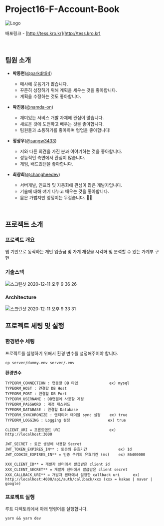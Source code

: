 # Project16-F-Account-Book


![Logo](https://user-images.githubusercontent.com/17294694/101917945-1c7a8e00-3c0c-11eb-828d-03e127a4d883.png)


배포링크 - [http://tess.kro.kr](http://tess.kro.kr)

<br>

## 팀원 소개

- **박동현**([@parkdit94](https://github.com/parkdit94))
    - 매사에 웃음기가 많습니다.
    - 꾸준히 성장하기 위해 계획을 세우는 것을 좋아합니다.
    - 계획을 수정하는 것도 좋아합니다.

- **박진용**([@namda-on](https://github.com/namda-on))
    - 재미있는 서비스 개발 자체에 관심이 많습니다.
    - 새로운 것에 도전하고 배우는 것을 좋아합니다.
    - 팀원들과 소통하기를 좋아하며 협업을 좋아합니다!

- **정상우**([@sangw3433](https://github.com/sangw3433))
    - 저와 다른 의견을 가진 분과 이야기하는 것을 좋아합니다.
    - 성능적인 측면에서 관심이 많습니다.
    - 게임, 배드민턴을 좋아합니다.


- **최창희**([@changheedev](https://github.com/changheedev))
    - 서버개발, 인프라 및 자동화에 관심이 많은 개발자입니다.
    - 기술에 대해 얘기 나누고 배우는 것을 좋아합니다.
    - 몸은 가볍지만 엉덩이는 무겁습니다. 👨‍💻




<br>

## 프로젝트 소개

### 프로젝트 개요

웹 기반으로 동작하는 개인 입출금 및 가계 재정을 시각화 및 분석할 수 있는 가계부 구현

### 기술스택

![스크린샷 2020-12-11 오후 9 36 26](https://user-images.githubusercontent.com/17294694/101904293-f5ff2780-3bf8-11eb-8775-52034f850fcb.png)



### Architecture

![스크린샷 2020-12-11 오후 9 33 31](https://user-images.githubusercontent.com/17294694/101904084-a882ba80-3bf8-11eb-8679-78145643e0c1.png)


## 프로젝트 세팅 및 실행

### 환경변수 세팅

프로젝트를 실행하기 위해서 환경 변수를 설정해주어야 합니다.

```
cp server/dummy.env server/.env
```

**환경변수**
```
TYPEORM_CONNECTION : 연동할 DB 타입              ex) mysql
TYPEORM_HOST : 연결할 DB Host                   
TYPEORM_PORT : 연결할 DB Port                   
TYPEORM_USERNAME : DB연결에 사용할 계정
TYPEORM_PASSWORD : 계정 패스워드
TYPEORM_DATABASE : 연결할 Database              
TYPEORM_SYNCHRONIZE : 엔티티와 테이블 sync 설정    ex) true
TYPEORM_LOGGING : Logging 설정                 ex) true

CLIENT_URI = 프론트엔드 URI                      ex) http://localhost:3000

JWT_SECRET : 토큰 생성에 사용할 Secret
JWT_TOKEN_EXPIRES_IN** : 토큰의 유효기간              ex) 1d
JWT_COOKIE_EXPIRES_IN** = 인증 쿠키의 유효기간 (ms)    ex) 86400000

XXX_CLIENT_ID** = 개발자 센터에서 발급받은 client id 
XXX_CLIENT_SECRET** = 개발자 센터에서 발급받은 client secret
XXX_CALLBACK_URI** = 개발자 센터에서 설정한 callback uri      ex) http://localhost:4000/api/auth/callback/xxx (xxx = kakao | naver | google)
```

### 프로젝트 실행
루트 디렉토리에서 아래 명령어를 실행합니다.

```
yarn && yarn dev
```